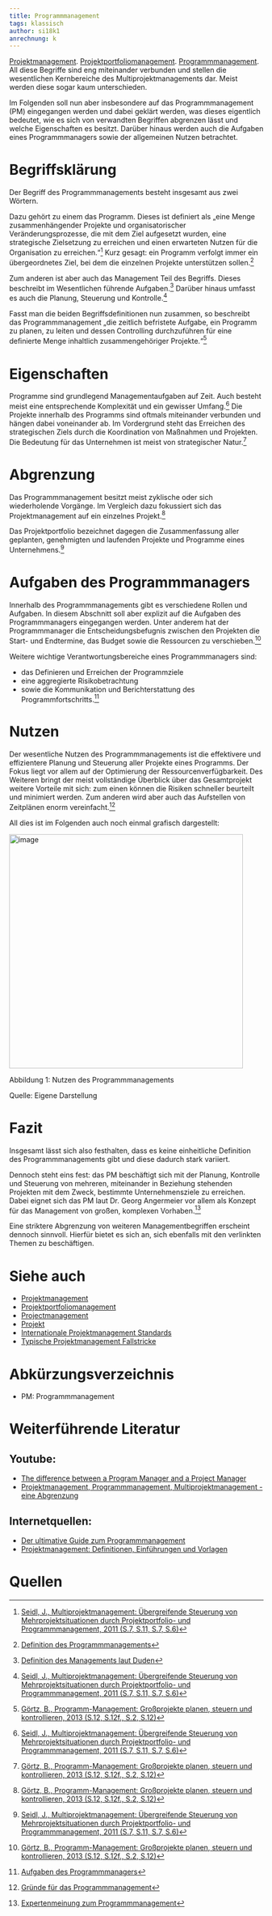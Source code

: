 ```yaml
---
title: Programmmanagement
tags: klassisch
author: si18k1
anrechnung: k
---
```


[Projektmanagement](Projektmanagement.md). [Projektportfoliomanagement](Projektportfoliomanagement.md). [Programmmanagement](Programmmanagement.md). All diese Begriffe sind eng miteinander verbunden und stellen die wesentlichen Kernbereiche des Multiprojektmanagements dar. Meist werden diese sogar kaum unterschieden. 

Im Folgenden soll nun aber insbesondere auf das Programmmanagement (PM) eingegangen werden und dabei geklärt werden, was dieses eigentlich bedeutet, wie es sich von verwandten Begriffen abgrenzen lässt und welche Eigenschaften es besitzt. Darüber hinaus werden auch die Aufgaben eines Programmmanagers sowie der allgemeinen Nutzen betrachtet.


# Begriffsklärung

Der Begriff des Programmmanagements besteht insgesamt aus zwei Wörtern. 

Dazu gehört zu einem das Programm. Dieses ist definiert als „eine Menge zusammenhängender Projekte und organisatorischer Veränderungsprozesse, die mit dem Ziel aufgesetzt wurden, eine strategische Zielsetzung zu erreichen und einen erwarteten Nutzen für die Organisation zu erreichen.“[^1] Kurz gesagt: ein Programm verfolgt immer ein übergeordnetes Ziel, bei dem die einzelnen Projekte unterstützen sollen.[^2]

Zum anderen ist aber auch das Management Teil des Begriffs. Dieses beschreibt im Wesentlichen führende Aufgaben.[^3] Darüber hinaus umfasst es auch die Planung, Steuerung und Kontrolle.[^1]

Fasst man die beiden Begriffsdefinitionen nun zusammen, so beschreibt das Programmmanagement „die zeitlich befristete Aufgabe, ein Programm zu planen, zu leiten und dessen Controlling durchzuführen für eine deﬁnierte Menge inhaltlich zusammengehöriger Projekte.“[^4]


# Eigenschaften

Programme sind grundlegend Managementaufgaben auf Zeit. Auch besteht meist eine entsprechende Komplexität und ein gewisser Umfang.[^1] Die Projekte innerhalb des Programms sind oftmals miteinander verbunden und hängen dabei voneinander ab. Im Vordergrund steht das Erreichen des strategischen Ziels durch die Koordination von Maßnahmen und Projekten. Die Bedeutung für das Unternehmen ist meist von strategischer Natur.[^4]


# Abgrenzung

Das Programmmanagement besitzt meist zyklische oder sich wiederholende Vorgänge. Im Vergleich dazu fokussiert sich das Projektmanagement auf ein einzelnes Projekt.[^4] 

Das Projektportfolio bezeichnet dagegen die Zusammenfassung aller geplanten, genehmigten und laufenden Projekte und Programme eines Unternehmens.[^1]


# Aufgaben des Programmmanagers

Innerhalb des Programmmanagements gibt es verschiedene Rollen und Aufgaben. In diesem Abschnitt soll aber explizit auf die Aufgaben des Programmmanagers eingegangen werden.
Unter anderem hat der Programmmanager die Entscheidungsbefugnis zwischen den Projekten die Start- und Endtermine, das Budget sowie die Ressourcen zu verschieben.[^4] 

Weitere wichtige Verantwortungsbereiche eines Programmmanagers sind:

-	das Definieren und Erreichen der Programmziele
-	eine aggregierte Risikobetrachtung
-	sowie die Kommunikation und Berichterstattung des Programmfortschritts.[^5]


# Nutzen

Der wesentliche Nutzen des Programmmanagements ist die effektivere und effizientere Planung und Steuerung aller Projekte eines Programms. Der Fokus liegt vor allem auf der Optimierung der Ressourcenverfügbarkeit. Des Weiteren bringt der meist vollständige Überblick über das Gesamtprojekt weitere Vorteile mit sich: zum einen können die Risiken schneller beurteilt und minimiert werden. Zum anderen wird aber auch das Aufstellen von Zeitplänen enorm vereinfacht.[^6]

All dies ist im Folgenden auch noch einmal grafisch dargestellt:

<img width="463" alt="image" src="https://user-images.githubusercontent.com/92787078/142223425-9181f238-a35a-4bff-81e0-d61c49513f95.png">

Abbildung 1: Nutzen des Programmmanagements

Quelle: Eigene Darstellung


# Fazit

Insgesamt lässt sich also festhalten, dass es keine einheitliche Definition des Programmmanagements gibt und diese dadurch stark variiert. 

Dennoch steht eins fest: das PM beschäftigt sich mit der Planung, Kontrolle und Steuerung von mehreren, miteinander in Beziehung stehenden Projekten mit dem Zweck, bestimmte Unternehmensziele zu erreichen. Dabei eignet sich das PM laut Dr. Georg Angermeier vor allem als Konzept für das Management von großen, komplexen Vorhaben.[^7]

Eine striktere Abgrenzung von weiteren Managementbegriffen erscheint dennoch sinnvoll. Hierfür bietet es sich an, sich ebenfalls mit den verlinkten Themen zu beschäftigen. 


# Siehe auch

* [Projektmanagement](Projektmanagement.md)
* [Projektportfoliomanagement](Projektportfoliomanagement.md)
* [Projectmanagement](Who_is_Who_Projectmanagement.md)
* [Projekt](Projekt.md)
* [Internationale Projektmanagement Standards](Internationale_Projektmanagement_Standards.md)
* [Typische Projektmanagement Fallstricke](Typische_Projektmanagement_Fallstricke.md)

# Abkürzungsverzeichnis

* PM: Programmmanagement


# Weiterführende Literatur

## Youtube:
* [The difference between a Program Manager and a Project Manager](https://www.youtube.com/watch?v=XyT1wzkfgok)
* [Projektmanagement, Programmmanagement, Multiprojektmanagement - eine Abgrenzung](https://www.youtube.com/watch?v=RxSzDCmPPas)


## Internetquellen:
* [Der ultimative Guide zum Programmmanagement](https://asana.com/de/resources/what-is-program-management)
* [Projektmanagement: Definitionen, Einführungen und Vorlagen](http://projektmanagement-definitionen.de/glossar/programm-management/)

# Quellen

[^1]: [Seidl, J., Multiprojektmanagement: Übergreifende Steuerung von Mehrprojektsituationen durch Projektportfolio- und Programmmanagement, 2011 (S.7, S.11, S.7, S.6)](https://link.springer.com/content/pdf/10.1007%2F978-3-642-16723-2.pdf)
[^2]: [Definition des Programmmanagements](https://erfolgreich-projekte-leiten.de/projekt-programm-multiprojekt-projektportfoliomanagement/)
[^3]: [Definition des Managements laut Duden](https://www.duden.de/rechtschreibung/Management)
[^4]: [Görtz, B., Programm-Management: Großprojekte planen, steuern und kontrollieren, 2013 (S.12, S.12f., S.2, S.12)](https://docplayer.org/75365903-Programm-management-grossprojekte-planen-steuern-und-kontrollieren-bearbeitet-von-burkhard-goertz-silke-schoenert-kim-norman-thiebus.html)
[^5]: [Aufgaben des Programmmanagers](https://www.planview.com/de/resources/guide/ppm-solution-guide-beginners/project-management-vs-program-management-vs-portfolio-management/)
[^6]: [Gründe für das Programmmanagement](https://www.can-do.de/blog/it-program-management-office-richtig-strukturieren)
[^7]: [Expertenmeinung zum Programmmanagement](https://www.projektmagazin.de/glossarterm/programm-management)

